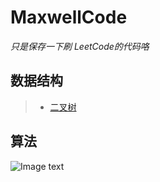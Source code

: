 MaxwellCode
============
*只是保存一下刷 LeetCode的代码咯*<br>

数据结构
---------
>* [二叉树](https://github.com/Maxwell-L/MaxwellCode/tree/master/LeetCode/Binary%20Tree "Binary Tree")<br>

算法
---------
![Image text](https://github.com/Maxwell-L/MaxwellCode/blob/master/image/pic1.jpg)
